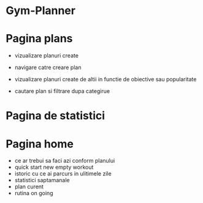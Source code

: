 # Gym-Planner

# Pagina plans

- vizualizare planuri create
- navigare catre creare plan

- vizualizare planuri create de altii in functie de obiective sau popularitate
- cautare plan si filtrare dupa categirue

# Pagina de statistici

# Pagina home

- ce ar trebui sa faci azi conform planului
- quick start new empty workout
- istoric cu ce ai parcurs in ulitimele zile
- statistici saptamanale
- plan curent
- rutina on going
